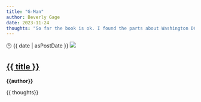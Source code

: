 ```yaml
---
title: "G-Man"
author: Beverly Gage
date: 2023-11-24
thoughts: "So far the book is ok. I found the parts about Washington DC to be much more interesting than the parts about J Edgar Hoover. The the way DC was built kind of reminds me of where I live. True the town looks"
---
```

<div class="w-full sm:flex flex-row flex-wrap">  
              <div class="w-full sm:w-3/12 mx-auto overflow-hidden md:flex-1 md:pr-4 pt-8 sm:w-full">
              <time class="mr-4 block-inline serif h-8 text-lg font-bold text-slate-400 pl-2 pr-2 pt-1 pb-1" datetime="{{ item.data.date }}"> 🕒 {{ date | asPostDate }}</time>
              <img src="https://static01.nyt.com/images/2022/11/24/books/22beverly-gage-cover/22beverly-gage-cover-superJumbo.jpg?quality=75&auto=webp">
              </div>
            <div class="w-full sm:w-9/12 py-8">
            <h2 class="-mt-1">
<a class="no-underline border-none text-xl md:text-3xl text-teal-500" href="{{ item.url }}">{{ title }}</a></h2>
<b>{{author}}</b>
    <p>{{ thoughts}}</p>
           </div>
         </div>